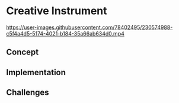# Creative Instrument

https://user-images.githubusercontent.com/78402495/230574988-c5f4a4d5-5174-4021-b184-35a66ab634d0.mp4

## Concept


## Implementation


## Challenges